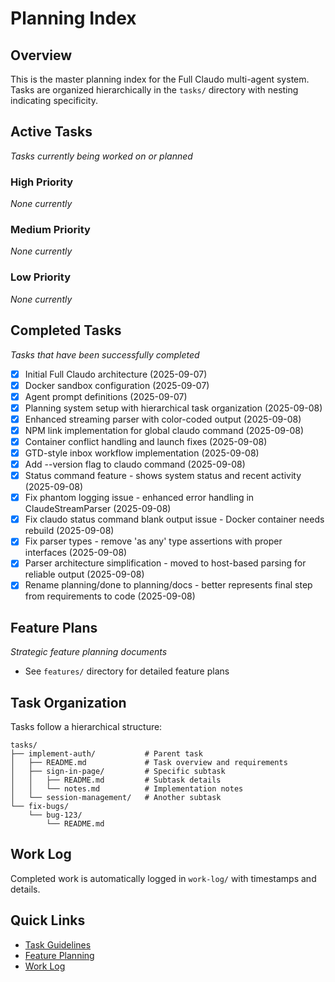 # Planning Index

## Overview
This is the master planning index for the Full Claudo multi-agent system. Tasks are organized hierarchically in the `tasks/` directory with nesting indicating specificity.

## Active Tasks
_Tasks currently being worked on or planned_

### High Priority
_None currently_

### Medium Priority
_None currently_

### Low Priority
_None currently_

## Completed Tasks
_Tasks that have been successfully completed_

- [x] Initial Full Claudo architecture (2025-09-07)
- [x] Docker sandbox configuration (2025-09-07)
- [x] Agent prompt definitions (2025-09-07)
- [x] Planning system setup with hierarchical task organization (2025-09-08)
- [x] Enhanced streaming parser with color-coded output (2025-09-08)
- [x] NPM link implementation for global claudo command (2025-09-08)
- [x] Container conflict handling and launch fixes (2025-09-08)
- [x] GTD-style inbox workflow implementation (2025-09-08)
- [x] Add --version flag to claudo command (2025-09-08)
- [x] Status command feature - shows system status and recent activity (2025-09-08)
- [x] Fix phantom logging issue - enhanced error handling in ClaudeStreamParser (2025-09-08)
- [x] Fix claudo status command blank output issue - Docker container needs rebuild (2025-09-08)
- [x] Fix parser types - remove 'as any' type assertions with proper interfaces (2025-09-08)
- [x] Parser architecture simplification - moved to host-based parsing for reliable output (2025-09-08)
- [x] Rename planning/done to planning/docs - better represents final step from requirements to code (2025-09-08)

## Feature Plans
_Strategic feature planning documents_

- See `features/` directory for detailed feature plans

## Task Organization

Tasks follow a hierarchical structure:
```
tasks/
├── implement-auth/           # Parent task
│   ├── README.md             # Task overview and requirements
│   ├── sign-in-page/         # Specific subtask
│   │   ├── README.md         # Subtask details
│   │   └── notes.md          # Implementation notes
│   └── session-management/   # Another subtask
└── fix-bugs/
    └── bug-123/
        └── README.md
```

## Work Log
Completed work is automatically logged in `work-log/` with timestamps and details.

## Quick Links
- [Task Guidelines](tasks/README.md)
- [Feature Planning](features/README.md)
- [Work Log](../work-log/README.md)